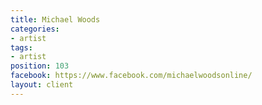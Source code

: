 ```yaml
---
title: Michael Woods
categories:
- artist
tags:
- artist
position: 103
facebook: https://www.facebook.com/michaelwoodsonline/
layout: client
---
```


